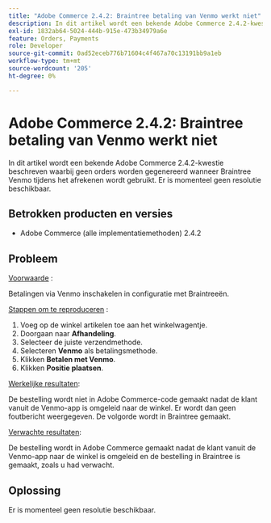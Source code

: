 ```yaml
---
title: "Adobe Commerce 2.4.2: Braintree betaling van Venmo werkt niet"
description: In dit artikel wordt een bekende Adobe Commerce 2.4.2-kwestie beschreven waarbij geen orders worden gegenereerd wanneer Braintree Venmo tijdens het afrekenen wordt gebruikt. Er is momenteel geen resolutie beschikbaar.
exl-id: 1832ab64-5024-444b-915e-473b34979a6e
feature: Orders, Payments
role: Developer
source-git-commit: 0ad52eceb776b71604c4f467a70c13191bb9a1eb
workflow-type: tm+mt
source-wordcount: '205'
ht-degree: 0%

---
```


# Adobe Commerce 2.4.2: Braintree betaling van Venmo werkt niet

In dit artikel wordt een bekende Adobe Commerce 2.4.2-kwestie beschreven waarbij geen orders worden gegenereerd wanneer Braintree Venmo tijdens het afrekenen wordt gebruikt. Er is momenteel geen resolutie beschikbaar.

## Betrokken producten en versies

* Adobe Commerce (alle implementatiemethoden) 2.4.2

## Probleem

<u>Voorwaarde</u> :

Betalingen via Venmo inschakelen in configuratie met Braintreeën.

<u>Stappen om te reproduceren</u> :

1. Voeg op de winkel artikelen toe aan het winkelwagentje.
1. Doorgaan naar **Afhandeling**.
1. Selecteer de juiste verzendmethode.
1. Selecteren **Venmo** als betalingsmethode.
1. Klikken **Betalen met Venmo**.
1. Klikken **Positie plaatsen**.

<u>Werkelijke resultaten</u>:

De bestelling wordt niet in Adobe Commerce-code gemaakt nadat de klant vanuit de Venmo-app is omgeleid naar de winkel. Er wordt dan geen foutbericht weergegeven. De volgorde wordt in Braintree gemaakt.

<u>Verwachte resultaten</u>:

De bestelling wordt in Adobe Commerce gemaakt nadat de klant vanuit de Venmo-app naar de winkel is omgeleid en de bestelling in Braintree is gemaakt, zoals u had verwacht.

## Oplossing

Er is momenteel geen resolutie beschikbaar.

